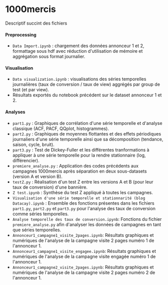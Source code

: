 # 1000mercis

Descriptif succint des fichiers

#### Preprocessing

+ `Data Import.ipynb` : chargement des données annonceur 1 et 2, formattage sous hdf avec réduction d'utilisation de mémoire et aggrégation sous format journalier.

#### Visualisation
+ `Data visualization.ipynb` : visualisations des séries temporelles journalières (taux de conversion / taux de view) aggrégés par group de test (et par view).
+ Résultats exportés du notebook précédent sur le dataset annonceur 1 et 2.

#### Analyses
+ `part1.py` : Graphiques de corrélation d'une série temporelle et d'analyse classique (ACF, PACF, QQplot, histogrammes).
+ `part2.py` : Graphiques de moyennes flottantes et des effets périodiques journaliers d'une série temporelle ainsi que sa décomposition (tendance, saison, cycle, bruit).
+ `part3.py` : Test de Dickey-Fuller et les différentes tranformations à appliquer à une série temporelle pour la rendre stationnaire (log, différencier).
+ `premiere_analyse.py` : Application des codes précédents aux campagnes 1000mercis après séparation en deux sous-datasets (version A et version B).
+ `testZ.py` :  Réalisation d'un test Z entre les versions A et B (pour leur taux de conversion) d'une bannière.
+ `Z test.ipynb` : Synthèse du test Z appliqué à toutes les campagnes.
+ `Visualisation d'une série temporelle et stationnarité (blog Datacay).ipynb` : Ensemble des fonctions présentes dans les fichiers `part1.py`, `part2.py` et `part3.py` pour l'analyse des taux de conversion comme séries temporelles.
+ `Analyse temporelle des taux de conversion.ipynb`: Fonctions du fichier `premiere_analyse.py` afin d'analyser les données de campagnes en tant que séries temporelles.
+ `Annonceur1_campagne1_visite_2pages.ipynb`: Résultats graphiques et numériques de l'analyse de la campagne visite 2 pages numéro 1 de l'annonceur 1.
+ `Annonceur1_campagne1_visite_engagee.ipynb`: Résultats graphiques et numériques de l'analyse de la campagne visite engagée numéro 1 de l'annonceur 1.
+ `Annonceur1_campagne2_visite_2pages.ipynb`: Résultats graphiques et numériques de l'analyse de la campagne visite 2 pages numéro 2 de l'annonceur 1.
